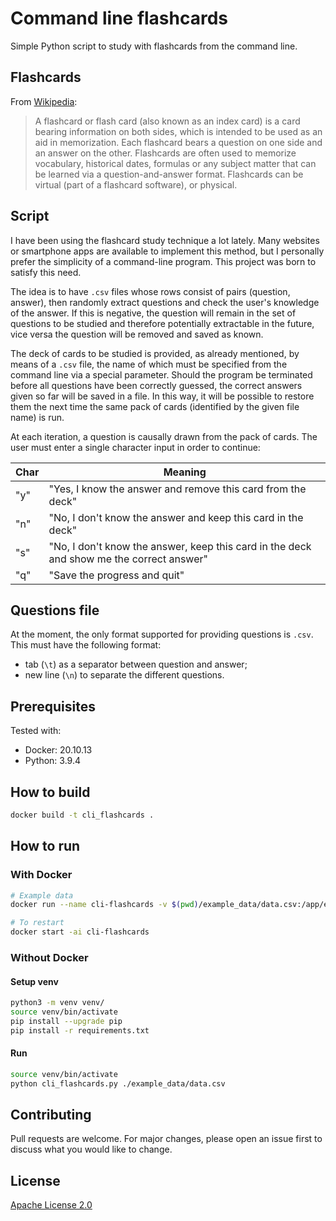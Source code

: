 # Command line flashcards

Simple Python script to study with flashcards from the command line.

## Flashcards

From [Wikipedia](https://en.wikipedia.org/wiki/Flashcard): 

> A flashcard or flash card (also known as an index card) is a card bearing information on both sides, which is intended to be used as an aid in memorization. Each flashcard bears a question on one side and an answer on the other. Flashcards are often used to memorize vocabulary, historical dates, formulas or any subject matter that can be learned via a question-and-answer format. Flashcards can be virtual (part of a flashcard software), or physical.

## Script

I have been using the flashcard study technique a lot lately. Many websites or smartphone apps are available to implement this method, but I personally prefer the simplicity of a command-line program.  This project was born to satisfy this need. 

The idea is to have `.csv` files whose rows consist of pairs (question, answer), then randomly extract questions and check the user's knowledge of the answer. If this is negative, the question will remain in the set of questions to be studied and therefore potentially extractable in the future, vice versa the question will be removed and saved as known.

The deck of cards to be studied is provided, as already mentioned, by means of a `.csv` file, the name of which must be specified from the command line via a special parameter. Should the program be terminated before all questions have been correctly guessed, the correct answers given so far will be saved in a file. In this way, it will be possible to restore them the next time the same pack of cards (identified by the given file name) is run.

At each iteration, a question is causally drawn from the pack of cards. The user must enter a single character input in order to continue:

| Char | Meaning                                                                                  |
|------|------------------------------------------------------------------------------------------|
| "y"  | "Yes, I know the answer and remove this card from the deck"                              |
| "n"  | "No, I don't know the answer and keep this card in the deck"                             |
| "s"  | "No, I don't know the answer, keep this card in the deck and show me the correct answer" |
| "q"  | "Save the progress and quit"                                                             |

## Questions file

At the moment, the only format supported for providing questions is `.csv`. This must have the following format: 
- tab (`\t`) as a separator between question and answer;
- new line (`\n`) to separate the different questions.


## Prerequisites


Tested with:
* Docker: 20.10.13
* Python: 3.9.4


## How to build

```bash
docker build -t cli_flashcards .
```

## How to run

### With Docker 

```bash
# Example data
docker run --name cli-flashcards -v $(pwd)/example_data/data.csv:/app/example_data/data.csv -i cli_flashcards ./example_data/data.csv

# To restart
docker start -ai cli-flashcards
```


### Without Docker

#### Setup venv


```bash
python3 -m venv venv/
source venv/bin/activate
pip install --upgrade pip
pip install -r requirements.txt
```

#### Run


```bash
source venv/bin/activate
python cli_flashcards.py ./example_data/data.csv
```

## Contributing
Pull requests are welcome. For major changes, please open an issue first to discuss what you would like to change.


## License
[Apache License 2.0](https://choosealicense.com/licenses/apache-2.0/)

